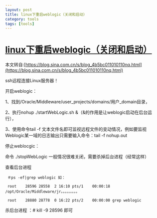 ```yaml
---
layout: post
title: linux下重启weblogic（关闭和启动）
category: tools
tags: [tools]
---
```






# [linux下重启weblogic（关闭和启动）](https://www.cnblogs.com/yadongliang/p/8097433.html)

本文转自:[https://blog.sina.com.cn/s/blog_4b5bc011010110nq.html](https://blog.sina.com.cn/s/blog_4b5bc011010110nq.html)

ssh远程连接Linux服务器！

 开启weblogic：

 1、找到/Oracle/Middleware/user_projects/domains/用户_domain目录，

 2、执行nohup ./startWebLogic.sh &（&的作用是让weblogic启动在后台运行），

 3、使用命令tail -f 文本文件名即可监视远程文件的变动情况，例如要监视Weblogic某一域的日志输出只需要输入命令：tail -f nohup.out

 停止weblocgic：

 命令 ./stopWebLogic 一般情况很难关闭，需要杀掉后台进程（经常这样）

 查看后台进程
    
     ＃ps -ef|grep weblogic 如：
    
     root    28596 28558  2 16:10 pts/1    00:00:18 /opt/Oracle/Middleware/jr。。。。。。。。。
    
     root    28880 28778  0 16:22 pts/2    00:00:00 grep weblogic

 杀后台进程 ：# kill -9 28596 即可

